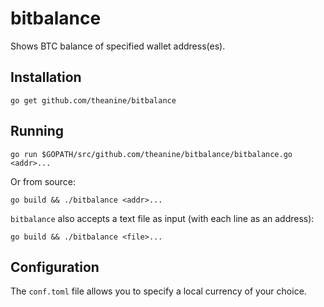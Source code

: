 # bitbalance

Shows BTC balance of specified wallet address(es).

## Installation

    go get github.com/theanine/bitbalance

## Running

    go run $GOPATH/src/github.com/theanine/bitbalance/bitbalance.go <addr>...

Or from source:

    go build && ./bitbalance <addr>...

`bitbalance` also accepts a text file as input (with each line as an address):

    go build && ./bitbalance <file>...

## Configuration

The `conf.toml` file allows you to specify a local currency of your choice.
